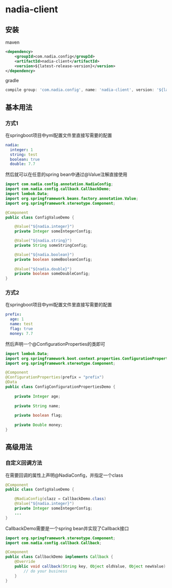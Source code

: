 # nadia-client

## 安装
maven
```xml
<dependency>
    <groupId>com.nadia.config</groupId>
    <artifactId>nadia-client</artifactId>
    <version>${latest-release-version}</version>
</dependency>
```
gradle
```groovy
compile group: 'com.nadia.config', name: 'nadia-client', version: '${latest-release-version}'
```

## 基本用法
### 方式1
在springboot项目中yml配置文件里直接写需要的配置
```yaml
nadia:
  integer: 1
  string: test
  boolean: true
  double: 7.7
```
然后就可以在任意的spring bean中通过@Value注解直接使用
```java
import com.nadia.config.annotation.NadiaConfig;
import com.nadia.config.callback.CallbackDemo;
import lombok.Data;
import org.springframework.beans.factory.annotation.Value;
import org.springframework.stereotype.Component;

@Component
public class ConfigValueDemo {

    @Value("${nadia.integer}")
    private Integer someIntegerConfig;

    @Value("${nadia.string}")
    private String someStringConfig;

    @Value("${nadia.boolean}")
    private boolean someBooleanConfig;
    
    @Value("${nadia.double}")
    private boolean someDoubleConfig;
}
```
### 方式2
在springboot项目中yml配置文件里直接写需要的配置
```yaml
prefix:
  age: 1
  name: test
  flag: true
  money: 7.7
```
然后声明一个@ConfigurationProperties的类即可
```java
import lombok.Data;
import org.springframework.boot.context.properties.ConfigurationProperties;
import org.springframework.stereotype.Component;

@Component
@ConfigurationProperties(prefix = "prefix")
@Data
public class ConfigConfigurationPropertiesDemo {
    
    private Integer age;
    
    private String name;
    
    private boolean flag;
    
    private Double money;
}
```
## 高级用法
### 自定义回调方法
在需要回调的属性上声明@NadiaConfig，并指定一个class
```java
@Component
public class ConfigValueDemo {

    @NadiaConfig(clazz = CallbackDemo.class)
    @Value("${nadia.integer}")
    private Integer someIntegerConfig;
    ...
}
```
CallbackDemo需要是一个spring bean并实现了Callback接口
```java
import org.springframework.stereotype.Component;
import com.nadia.config.callback.Callback;

@Component
public class CallbackDemo implements Callback {
    @Override
    public void callback(String key, Object oldValue, Object newValue) {
        // do your business
    }
}
```